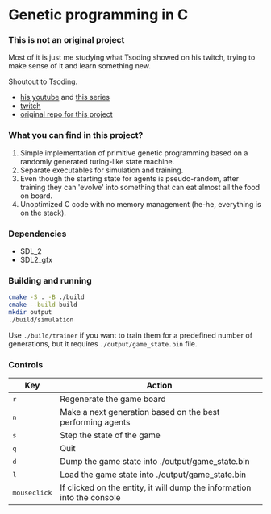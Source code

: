 # Genetic programming in C

### This is not an original project

Most of it is just me studying what Tsoding showed on his twitch, trying to make sense of it and learn something new.

Shoutout to Tsoding. 
* [his youtube](https://www.youtube.com/@TsodingDaily) and [this series](https://www.youtube.com/watch?v=iL--xqGgd0g&list=PLpM-Dvs8t0VZhPhStYD0aS30Y1awAv-DO)
* [twitch](https://www.twitch.tv/tsoding)
* [original repo for this project](https://github.com/tsoding/gp)

### What you can find in this project?

1. Simple implementation of primitive genetic programming based on a randomly generated turing-like state machine.
2. Separate executables for simulation and training.
3. Even though the starting state for agents is pseudo-random, after training they can 'evolve' into something that can eat almost all the food on board.
4. Unoptimized C code with no memory management (he-he, everything is on the stack).

### Dependencies

* SDL_2
* SDL2_gfx

### Building and running

```bash
cmake -S . -B ./build
cmake --build build
mkdir output
./build/simulation
```

Use ``./build/trainer`` if you want to train them for a predefined number of generations, but it requires ``./output/game_state.bin`` file.

### Controls

| Key                       | Action                                                                  |
|---------------------------|-------------------------------------------------------------------------|
| <kbd>r</kbd>              | Regenerate the game board                                               |
| <kbd>n</kbd>              | Make a next generation based on the best performing agents              |
| <kbd>s</kbd>              | Step the state of the game                                              |
| <kbd>q</kbd>              | Quit                                                                    |
| <kbd>d</kbd>              | Dump the game state into ./output/game_state.bin                        |
| <kbd>l</kbd>              | Load the game state into ./output/game_state.bin                        |
| <kbd>mouseclick</kbd>     | If clicked on the entity, it will dump the information into the console |
